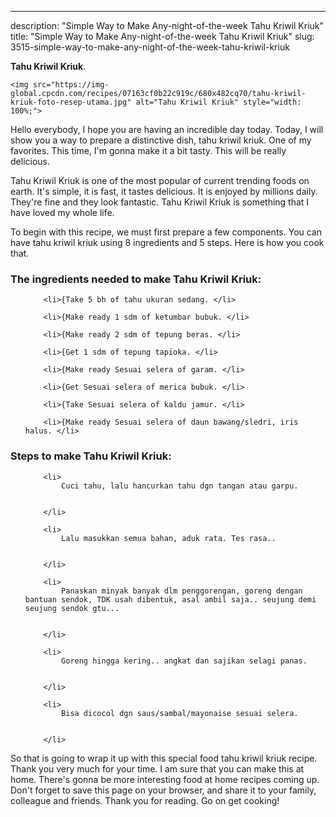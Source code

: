 ---
description: "Simple Way to Make Any-night-of-the-week Tahu Kriwil Kriuk"
title: "Simple Way to Make Any-night-of-the-week Tahu Kriwil Kriuk"
slug: 3515-simple-way-to-make-any-night-of-the-week-tahu-kriwil-kriuk

<p>
	<strong>Tahu Kriwil Kriuk</strong>. 
	
</p>
<p>
	
	<img src="https://img-global.cpcdn.com/recipes/07163cf0b22c919c/680x482cq70/tahu-kriwil-kriuk-foto-resep-utama.jpg" alt="Tahu Kriwil Kriuk" style="width: 100%;">
	
	
</p>
<p>
	Hello everybody, I hope you are having an incredible day today. Today, I will show you a way to prepare a distinctive dish, tahu kriwil kriuk. One of my favorites. This time, I'm gonna make it a bit tasty. This will be really delicious.
</p>
	
<p>
	Tahu Kriwil Kriuk is one of the most popular of current trending foods on earth. It's simple, it is fast, it tastes delicious. It is enjoyed by millions daily. They're fine and they look fantastic. Tahu Kriwil Kriuk is something that I have loved my whole life.
</p>
<p>
	
</p>

<p>
To begin with this recipe, we must first prepare a few components. You can have tahu kriwil kriuk using 8 ingredients and 5 steps. Here is how you cook that.
</p>

<h3>The ingredients needed to make Tahu Kriwil Kriuk:</h3>

<ol>
	
		<li>{Take 5 bh of tahu ukuran sedang. </li>
	
		<li>{Make ready 1 sdm of ketumbar bubuk. </li>
	
		<li>{Make ready 2 sdm of tepung beras. </li>
	
		<li>{Get 1 sdm of tepung tapioka. </li>
	
		<li>{Make ready Sesuai selera of garam. </li>
	
		<li>{Get Sesuai selera of merica bubuk. </li>
	
		<li>{Take Sesuai selera of kaldu jamur. </li>
	
		<li>{Make ready Sesuai selera of daun bawang/sledri, iris halus. </li>
	
</ol>
<p>
	
</p>

<h3>Steps to make Tahu Kriwil Kriuk:</h3>

<ol>
	
		<li>
			Cuci tahu, lalu hancurkan tahu dgn tangan atau garpu.
			
			
		</li>
	
		<li>
			Lalu masukkan semua bahan, aduk rata. Tes rasa..
			
			
		</li>
	
		<li>
			Panaskan minyak banyak dlm penggorengan, goreng dengan bantuan sendok, TDK usah dibentuk, asal ambil saja.. seujung demi seujung sendok gtu...
			
			
		</li>
	
		<li>
			Goreng hingga kering.. angkat dan sajikan selagi panas.
			
			
		</li>
	
		<li>
			Bisa dicocol dgn saus/sambal/mayonaise sesuai selera.
			
			
		</li>
	
</ol>

<p>
	
</p>

<p>
	So that is going to wrap it up with this special food tahu kriwil kriuk recipe. Thank you very much for your time. I am sure that you can make this at home. There's gonna be more interesting food at home recipes coming up. Don't forget to save this page on your browser, and share it to your family, colleague and friends. Thank you for reading. Go on get cooking!
</p>
